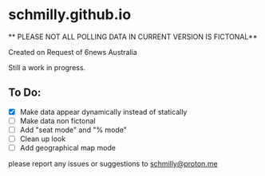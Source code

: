# schmilly.github.io

** PLEASE NOT ALL POLLING DATA IN CURRENT VERSION IS FICTONAL**

Created on Request of 6news Australia

Still a work in progress.

## To Do:
- [X] Make data appear dynamically instead of statically
- [ ] Make data non fictonal 
- [ ] Add "seat mode" and "% mode"
- [ ] Clean up look
- [ ] Add geographical map mode 

please report any issues or suggestions to schmilly@proton.me
